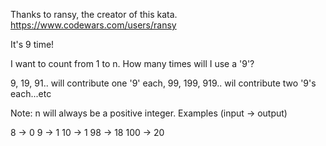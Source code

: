 Thanks to ransy, the creator of this kata. https://www.codewars.com/users/ransy


It's 9 time!

I want to count from 1 to n. How many times will I use a '9'?

9, 19, 91.. will contribute one '9' each, 99, 199, 919.. wil contribute two '9's each...etc

Note: n will always be a positive integer.
Examples (input -> output)

8  -> 0
9  -> 1
10 -> 1
98 -> 18
100 -> 20

